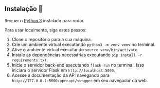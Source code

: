 ## Instalação 🧰

Requer o [Python 3](https://www.python.org/downloads/) instalado para rodar.

Para usar localmente, siga estes passos:

1. Clone o repositório para a sua máquina.
2. Crie um ambiente virtual executando `python3 -m venv venv` no terminal.
3. Ative o ambiente virtual executando `source venv/bin/activate`.
4. Instale as dependências necessárias executando `pip install -r requirements.txt`.
5. Inicie o servidor back-end executando `flask run` no terminal. Isso iniciará o servidor Flask em `http://localhost:5000`.
6. Acesse a documentação da API navegando para `http://127.0.0.1:5000/openapi/swagger` em seu navegador da web.